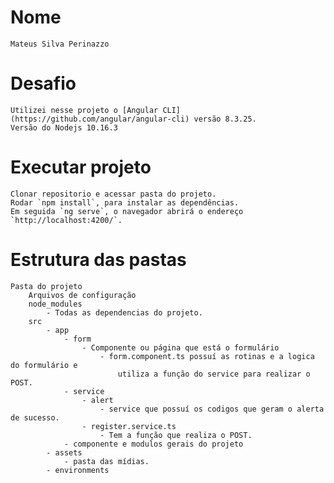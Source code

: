 # Nome
    Mateus Silva Perinazzo

# Desafio

    Utilizei nesse projeto o [Angular CLI](https://github.com/angular/angular-cli) versão 8.3.25.
    Versão do Nodejs 10.16.3

# Executar projeto
    Clonar repositorio e acessar pasta do projeto.
    Rodar `npm install`, para instalar as dependências. 
    Em seguida `ng serve`, o navegador abrirá o endereço `http://localhost:4200/`.

# Estrutura das pastas
    Pasta do projeto
        Arquivos de configuração
        node_modules
            - Todas as dependencias do projeto.
        src
            - app
                - form
                    - Componente ou página que está o formulário
                        - form.component.ts possuí as rotinas e a logica do formulário e
                            utiliza a função do service para realizar o POST.
                - service
                    - alert
                        - service que possuí os codigos que geram o alerta de sucesso.
                    - register.service.ts
                        - Tem a função que realiza o POST.
                - componente e modulos gerais do projeto
            - assets
                - pasta das mídias.
            - environments